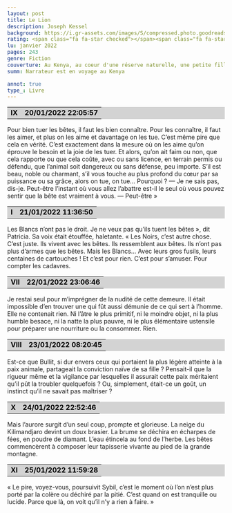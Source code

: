 ```yaml
--- 
layout: post
title: Le Lion
description: Joseph Kessel
background: https://i.gr-assets.com/images/S/compressed.photo.goodreads.com/books/1348788781i/1453138._UY630_SR1200,630_.jpg
rating: <span class="fa fa-star checked"></span><span class="fa fa-star checked"></span><span class="fa fa-star checked"></span><span class="fa fa-star checked"></span><span class="fa fa-star checked"></span>
lu: janvier 2022
pages: 243
genre: Fiction
couverture: Au Kenya, au coeur d'une réserve naturelle, une petite fille vit en contact étroit avec la nature et les animaux. Fasciné par l'étrange pouvoir qui permet à la jeune fille de communiquer avec le monde sauvage, le narrateur raconte la relation mystérieuse qu'elle a tissée avec un lion.
summ: Narrateur est en voyage au Kenya

annot: true
type_: Livre
---
```


<div>
<table border="0" width="100%" cellspacing="2" cellpadding="0" bgcolor="#d3d3d3">
<tbody><tr>
<td bgcolor="transparent">
<p style="margin-top: 0px; margin-bottom: 0px; margin-left: 0px; margin-right: 0px; text-indent: 0px"><strong style="color: #000000; background-color: transparent">IX</strong></p></td>
<td bgcolor="transparent">
<p style="margin-top: 0px; margin-bottom: 0px; margin-left: 0px; margin-right: 0px; text-indent: 0px"><strong style="color: #000000; background-color: transparent">20/01/2022 22:05:57</strong></p></td></tr></tbody></table>
<p>Pour bien tuer les bêtes, il faut les bien connaître. Pour les connaître, il faut les aimer, et plus on les aime et davantage on les tue. C’est même pire que cela en vérité. C’est exactement dans la mesure où on les aime qu’on éprouve le besoin et la joie de les tuer. Et alors, qu’on ait faim ou non, que cela rapporte ou que cela coûte, avec ou sans licence, en terrain permis ou défendu, que l’animal soit dangereux ou sans défense, peu importe. S’il est beau, noble ou charmant, s’il vous touche au plus profond du cœur par sa puissance ou sa grâce, alors on tue, on tue… Pourquoi ? — Je ne sais pas, dis-je. Peut-être l’instant où vous allez l’abattre est-il le seul où vous pouvez sentir que la bête est vraiment à vous. — Peut-être »</p>
 
<table border="0" width="100%" cellspacing="2" cellpadding="0" bgcolor="#d3d3d3">
<tbody><tr>
<td bgcolor="transparent">
<p style="margin-top: 0px; margin-bottom: 0px; margin-left: 0px; margin-right: 0px; text-indent: 0px"><strong style="color: #000000; background-color: transparent">I</strong></p></td>
<td bgcolor="transparent">
<p style="margin-top: 0px; margin-bottom: 0px; margin-left: 0px; margin-right: 0px; text-indent: 0px"><strong style="color: #000000; background-color: transparent">21/01/2022 11:36:50</strong></p></td></tr></tbody></table>
<p>Les Blancs n’ont pas le droit. Je ne veux pas qu’ils tuent les bêtes », dit Patricia. Sa voix était étouffée, haletante. « Les Noirs, c’est autre chose. C’est juste. Ils vivent avec les bêtes. Ils ressemblent aux bêtes. Ils n’ont pas plus d’armes que les bêtes. Mais les Blancs… Avec leurs gros fusils, leurs centaines de cartouches ! Et c’est pour rien. C’est pour s’amuser. Pour compter les cadavres.</p>
 
<table border="0" width="100%" cellspacing="2" cellpadding="0" bgcolor="#d3d3d3">
<tbody><tr>
<td bgcolor="transparent">
<p style="margin-top: 0px; margin-bottom: 0px; margin-left: 0px; margin-right: 0px; text-indent: 0px"><strong style="color: #000000; background-color: transparent">VII</strong></p></td>
<td bgcolor="transparent">
<p style="margin-top: 0px; margin-bottom: 0px; margin-left: 0px; margin-right: 0px; text-indent: 0px"><strong style="color: #000000; background-color: transparent">22/01/2022 23:06:46</strong></p></td></tr></tbody></table>
<p>Je restai seul pour m’imprégner de la nudité de cette demeure. Il était impossible d’en trouver une qui fût aussi démunie de ce qui sert à l’homme. Elle ne contenait rien. Ni l’âtre le plus primitif, ni le moindre objet, ni la plus humble besace, ni la natte la plus pauvre, ni le plus élémentaire ustensile pour préparer une nourriture ou la consommer. Rien.</p>
 
<table border="0" width="100%" cellspacing="2" cellpadding="0" bgcolor="#d3d3d3">
<tbody><tr>
<td bgcolor="transparent">
<p style="margin-top: 0px; margin-bottom: 0px; margin-left: 0px; margin-right: 0px; text-indent: 0px"><strong style="color: #000000; background-color: transparent">VIII</strong></p></td>
<td bgcolor="transparent">
<p style="margin-top: 0px; margin-bottom: 0px; margin-left: 0px; margin-right: 0px; text-indent: 0px"><strong style="color: #000000; background-color: transparent">23/01/2022 08:20:45</strong></p></td></tr></tbody></table>
<p>Est-ce que Bullit, si dur envers ceux qui portaient la plus légère atteinte à la paix animale, partageait la conviction naïve de sa fille ? Pensait-il que la rigueur même et la vigilance par lesquelles il assurait cette paix méritaient qu’il pût la troubler quelquefois ? Ou, simplement, était-ce un goût, un instinct qu’il ne savait pas maîtriser ?</p>
 
<table border="0" width="100%" cellspacing="2" cellpadding="0" bgcolor="#d3d3d3">
<tbody><tr>
<td bgcolor="transparent">
<p style="margin-top: 0px; margin-bottom: 0px; margin-left: 0px; margin-right: 0px; text-indent: 0px"><strong style="color: #000000; background-color: transparent">X</strong></p></td>
<td bgcolor="transparent">
<p style="margin-top: 0px; margin-bottom: 0px; margin-left: 0px; margin-right: 0px; text-indent: 0px"><strong style="color: #000000; background-color: transparent">24/01/2022 22:52:46</strong></p></td></tr></tbody></table>
<p>Mais l’aurore surgit d’un seul coup, prompte et glorieuse. La neige du Kilimandjaro devint un doux brasier. La brume se déchira en écharpes de fées, en poudre de diamant. L’eau étincela au fond de l’herbe. Les bêtes commencèrent à composer leur tapisserie vivante au pied de la grande montagne.</p>
 
<table border="0" width="100%" cellspacing="2" cellpadding="0" bgcolor="#d3d3d3">
<tbody><tr>
<td bgcolor="transparent">
<p style="margin-top: 0px; margin-bottom: 0px; margin-left: 0px; margin-right: 0px; text-indent: 0px"><strong style="color: #000000; background-color: transparent">XI</strong></p></td>
<td bgcolor="transparent">
<p style="margin-top: 0px; margin-bottom: 0px; margin-left: 0px; margin-right: 0px; text-indent: 0px"><strong style="color: #000000; background-color: transparent">25/01/2022 11:59:28</strong></p></td></tr></tbody></table>
<p>« Le pire, voyez-vous, poursuivit Sybil, c’est le moment où l’on n’est plus porté par la colère ou déchiré par la pitié. C’est quand on est tranquille ou lucide. Parce que là, on voit qu’il n’y a rien à faire. »</p>
 </div>
